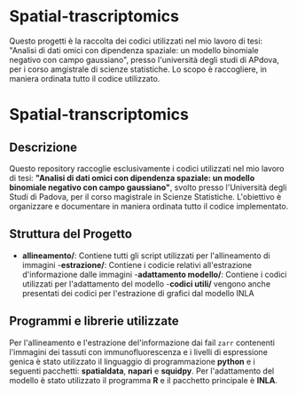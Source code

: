 # Spatial-trascriptomics

Questo progetti è la raccolta dei codici utilizzati nel mio lavoro di tesi: "Analisi di dati omici con dipendenza spaziale: un modello binomiale negativo con campo gaussiano", presso l'università degli studi di APdova, per i corso amgistrale di scienze statistiche. Lo scopo è raccogliere, in maniera ordinata tutto il codice utilizzato.

# Spatial-transcriptomics

## Descrizione
Questo repository raccoglie esclusivamente i codici utilizzati nel mio lavoro di tesi: **"Analisi di dati omici con dipendenza spaziale: un modello binomiale negativo con campo gaussiano"**, svolto presso l'Università degli Studi di Padova, per il corso magistrale in Scienze Statistiche. L'obiettivo è organizzare e documentare in maniera ordinata tutto il codice implementato.

## Struttura del Progetto
- **allineamento/**: Contiene tutti gli script utilizzati per l'allineamento di immagini
-**estrazione/**: Contiene i codicie relativi all'estrazione d'informazione dalle immagini
-**adattamento modello/**: Contiene i codici utilizzati per l'adattamento del modello
-**codici utili/** vengono anche presentati dei codici per l'estrazione di grafici dal modello INLA

## Programmi e librerie utilizzate
Per l'allineamento e l'estrazione del'informazione dai fail `zarr` contenenti l'immagini dei tassuti con immunofluorescenza e i livelli di espressione genica è stato utilizzato il linguaggio di programmazione **python** e i seguenti pacchetti: **spatialdata**, **napari** e **squidpy**.
Per l'adattamento del modello è stato utilizzato il programma **R** e il pacchetto principale è **INLA**.




